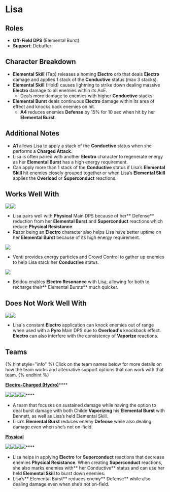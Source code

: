 # Lisa

## Roles

* **Off-Field DPS** (Elemental Burst)
* **Support**: Debuffer&#x20;

## Character Breakdown

* **Elemental Skill** (Tap) releases a homing **Electro** orb that deals **Electro** damage and applies 1 stack of the **Conductive** status (max 3 stacks).
* **Elemental Skill** (Hold) causes lightning to strike down dealing massive **Electro** damage to all enemies within its AoE.
  * Deals more damage to enemies with higher **Conductive** stacks.
* **Elemental Burst** deals continuous **Electro** damage within its area of effect and knocks back enemies on hit.
  * **A4** reduces enemies **Defense** by 15% for 10 sec when hit by her **Elemental Burst**.

## Additional Notes

* **A1** allows Lisa to apply a stack of the **Conductive** status when she performs a **Charged Attack**.
* Lisa is often paired with another **Electro** character to regenerate energy as her **Elemental Burst** has a high energy requirement.
* Can apply more than 1 stack of the **Conductive** status if Lisa’s **Elemental Skill** hit enemies closely grouped together or when Lisa’s **Elemental Skill** applies the **Overload** or **Superconduct** reactions.

## Works Well With

![](../../.gitbook/assets/UI\_AvatarIcon\_Eula.png)![](../../.gitbook/assets/UI\_AvatarIcon\_Razor.png)

* Lisa pairs well with **Physical** Main DPS because of her** Defense** reduction from her **Elemental Burst** and **Superconduct** reactions which reduce **Physical Resistance**.
* Razor being an **Electro** character also helps Lisa have better uptime on her **Elemental Burst** because of its high energy requirement.

![](../../.gitbook/assets/UI\_AvatarIcon\_Venti.png)

* Venti provides energy particles and Crowd Control to gather up enemies to help Lisa stack her **Conductive** status.

![](../../.gitbook/assets/UI\_AvatarIcon\_Beidou.png)

* Beidou enables **Electro Resonance** with Lisa, allowing for both to recharge their** Elemental Bursts** much quicker.

## Does Not Work Well With

![](../../.gitbook/assets/UI\_AvatarIcon\_Hutao.png)![](../../.gitbook/assets/UI\_AvatarIcon\_Diluc.png)

* Lisa's constant **Electro** application can knock enemies out of range when used with a **Pyro** Main DPS due to **Overload's** knockback effect. **Electro** can also interfere with the consistency of **Vaporize** reactions.

## Teams

{% hint style="info" %}
Click on the team names below for more details on how the team works and alternative support options that can work with that team.
{% endhint %}

[**Electro-Charged (Hydro)**](../../teams/electro-charged-hydro.md)****

****![](../../.gitbook/assets/ui\_avataricon\_tartaglia.png)****![](../../.gitbook/assets/UI\_AvatarIcon\_Beidou.png)****![](../../.gitbook/assets/UI\_AvatarIcon\_Lisa.png)****![](../../.gitbook/assets/UI\_AvatarIcon\_Bennett.png)****

* A team that focuses on sustained damage while having the option to deal burst damage with both Childe **Vaporizing** his **Elemental Burst** with Bennett, as well as Lisa’s held Elemental Skill.
* Lisa’s **Elemental Burst** reduces enemy **Defense** while also dealing damage even when she’s not on-field.

****[**Physical**](../../teams/physical.md)****

****![](../../.gitbook/assets/UI\_AvatarIcon\_Eula.png)****![](../../.gitbook/assets/UI\_AvatarIcon\_Shougun.png)****![](../../.gitbook/assets/UI\_AvatarIcon\_Lisa.png)****![](../../.gitbook/assets/UI\_AvatarIcon\_Diona.png)****

* Lisa helps in applying **Electro** for **Superconduct** reactions that decrease enemies **Physical Resistance**. When creating **Superconduct** reactions, she also marks enemies with** her Conductive** status and can use her held **Elemental Skill** to burst down enemies.
* Lisa’s** Elemental Burst** reduces enemy** Defense** while also dealing damage even when she’s not on-field.
